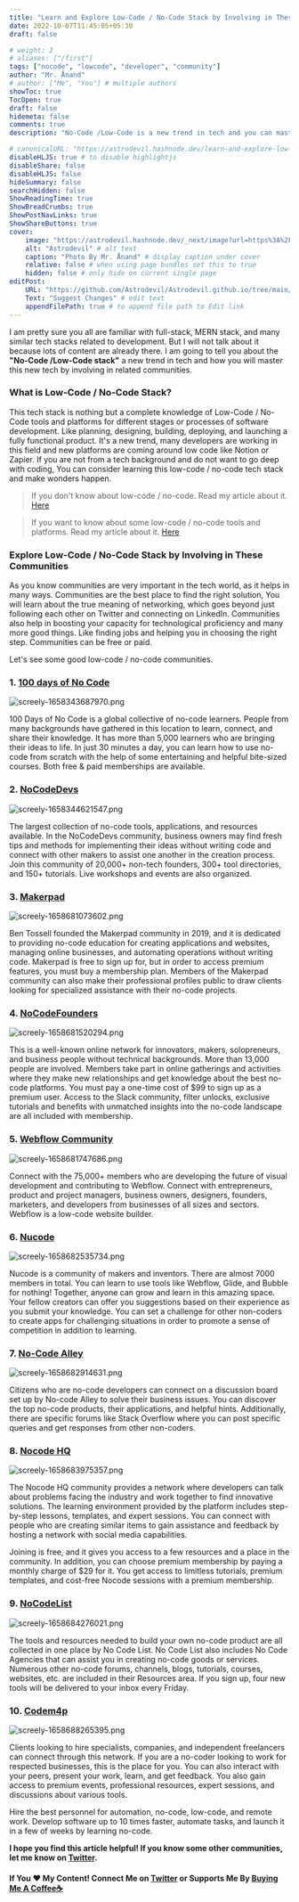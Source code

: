 ```yaml
---
title: "Learn and Explore Low-Code / No-Code Stack by Involving in These Communities"
date: 2022-10-07T11:45:05+05:30
draft: false

# weight: 2
# aliases: ["/first"]
tags: ["nocode", "lowcode", "developer", "community"]
author: "Mr. Ånand"
# author: ["Me", "You"] # multiple authors
showToc: true
TocOpen: true
draft: false
hidemeta: false
comments: true
description: "No-Code /Low-Code is a new trend in tech and you can master this new tech by involving in communities."

# canonicalURL: "https://astrodevil.hashnode.dev/learn-and-explore-low-code-no-code-stack-by-involving-in-these-communities"
disableHLJS: true # to disable highlightjs
disableShare: false
disableHLJS: false
hideSummary: false
searchHidden: false
ShowReadingTime: true
ShowBreadCrumbs: true
ShowPostNavLinks: true
ShowShareButtons: true
cover:
    image: "https://astrodevil.hashnode.dev/_next/image?url=https%3A%2F%2Fcdn.hashnode.com%2Fres%2Fhashnode%2Fimage%2Fupload%2Fv1661194155801%2FDgk_eSQ2f.png%3Fw%3D1600%26h%3D840%26fit%3Dcrop%26crop%3Dentropy%26auto%3Dcompress%2Cformat%26format%3Dwebp&w=3840&q=75" # image path/url
    alt: "Astrodevil" # alt text
    caption: "Photo By Mr. Ånand" # display caption under cover
    relative: false # when using page bundles set this to true
    hidden: false # only hide on current single page
editPost:
    URL: "https://github.com/Astrodevil/Astrodevil.github.io/tree/main/content"
    Text: "Suggest Changes" # edit text
    appendFilePath: true # to append file path to Edit link
---
```


I am pretty sure you all are familiar with full-stack, MERN stack, and many similar tech stacks related to development. But I will not talk about it because lots of content are already there. I am going to tell you about the **"No-Code /Low-Code stack"** a new trend in tech and how you will master this new tech by involving in related communities.


### What is Low-Code / No-Code Stack?
This tech stack is nothing but a complete knowledge of Low-Code / No-Code tools and platforms for different stages or processes of software development. Like planning, designing, building, deploying, and launching a fully functional product. It's a new trend, many developers are working in this field and new platforms are coming around low code like Notion or Zapier. If you are not from a tech background and do not want to go deep with coding, You can consider learning this low-code / no-code tech stack and make wonders happen.

>If you don't know about low-code / no-code. Read my article about it. [Here](https://blog.flycode.com/say-no-to-coding-introduction-to-low-code-no-code)

>If you want to know about some low-code / no-code tools and platforms. Read my article about it. [Here](https://astrodevil.hashnode.dev/40-no-codelow-code-tools-and-resources-for-developers-in-2022)

### Explore Low-Code / No-Code Stack by Involving in These Communities
As you know communities are very important in the tech world, as it helps in many ways. Communities are the best place to find the right solution, You will learn about the true meaning of networking, which goes beyond just following each other on Twitter and connecting on LinkedIn. Communities also help in boosting your capacity for technological proficiency and many more good things. Like finding jobs and helping you in choosing the right step. Communities can be free or paid.

Let's see some good low-code / no-code communities.

### 1. [100 days of No Code](https://www.100daysofnocode.com/)

![screely-1658343687970.png](https://cdn.hashnode.com/res/hashnode/image/upload/v1658343702106/0ESyvsbwB.png)

100 Days of No Code is a global collective of no-code learners. People from many backgrounds have gathered in this location to learn, connect, and share their knowledge. It has more than 5,000 learners who are bringing their ideas to life. In just 30 minutes a day, you can learn how to use no-code from scratch with the help of some entertaining and helpful bite-sized courses. Both free & paid memberships are available.

### 2. [NoCodeDevs](https://www.nocodedevs.com/)

![screely-1658344621547.png](https://cdn.hashnode.com/res/hashnode/image/upload/v1658344630762/-EGrY86-R.png)

The largest collection of no-code tools, applications, and resources available. In the NoCodeDevs community, business owners may find fresh tips and methods for implementing their ideas without writing code and connect with other makers to assist one another in the creation process. Join this community of 20,000+ non-tech founders, 300+ tool directories, and 150+ tutorials. Live workshops and events are also organized.

### 3. [Makerpad](https://www.makerpad.co/)

![screely-1658681073602.png](https://cdn.hashnode.com/res/hashnode/image/upload/v1658681083559/M8tNPQuIi.png)

Ben Tossell founded the Makerpad community in 2019, and it is dedicated to providing no-code education for creating applications and websites, managing online businesses, and automating operations without writing code. Makerpad is free to sign up for, but in order to access premium features, you must buy a membership plan. Members of the Makerpad community can also make their professional profiles public to draw clients looking for specialized assistance with their no-code projects.

### 4. [NoCodeFounders](https://nocodefounders.com/)

![screely-1658681520294.png](https://cdn.hashnode.com/res/hashnode/image/upload/v1658681528172/pf4qwZEqD.png)

This is a well-known online network for innovators, makers, solopreneurs, and business people without technical backgrounds. More than 13,000 people are involved. Members take part in online gatherings and activities where they make new relationships and get knowledge about the best no-code platforms. You must pay a one-time cost of $99 to sign up as a premium user. Access to the Slack community, filter unlocks, exclusive tutorials and benefits with unmatched insights into the no-code landscape are all included with membership.

### 5. [Webflow Community](https://webflow.com/community)

![screely-1658681747686.png](https://cdn.hashnode.com/res/hashnode/image/upload/v1658681757620/JUGE94LtW.png)

Connect with the 75,000+ members who are developing the future of visual development and contributing to Webflow. Connect with entrepreneurs, product and project managers, business owners, designers, founders, marketers, and developers from businesses of all sizes and sectors. Webflow is a low-code website builder.

### 6. [Nucode](https://www.nucode.co/)

![screely-1658682535734.png](https://cdn.hashnode.com/res/hashnode/image/upload/v1658682616350/eeRNqFLVt.png)

Nucode is a community of makers and inventors. There are almost 7000 members in total. You can learn to use tools like Webflow, Glide, and Bubble for nothing! Together, anyone can grow and learn in this amazing space. Your fellow creators can offer you suggestions based on their experience as you submit your knowledge. You can set a challenge for other non-coders to create apps for challenging situations in order to promote a sense of competition in addition to learning.

### 7. [No-Code Alley](https://www.nocodealley.com/)

![screely-1658682914631.png](https://cdn.hashnode.com/res/hashnode/image/upload/v1658682924797/IBAXq-yzP.png)

Citizens who are no-code developers can connect on a discussion board set up by No-code Alley to solve their business issues. You can discover the top no-code products, their applications, and helpful hints. Additionally, there are specific forums like Stack Overflow where you can post specific queries and get responses from other non-coders.

### 8. [Nocode HQ](https://nocodehq.com/)

![screely-1658683975357.png](https://cdn.hashnode.com/res/hashnode/image/upload/v1658683982834/Ywz55tcXw.png)


The Nocode HQ community provides a network where developers can talk about problems facing the industry and work together to find innovative solutions. The learning environment provided by the platform includes step-by-step lessons, templates, and expert sessions. You can connect with people who are creating similar items to gain assistance and feedback by hosting a network with social media capabilities.

Joining is free, and it gives you access to a few resources and a place in the community. In addition, you can choose premium membership by paying a monthly charge of $29 for it. You get access to limitless tutorials, premium templates, and cost-free Nocode sessions with a premium membership.

### 9. [NoCodeList](https://nocodelist.co/)

![screely-1658684276021.png](https://cdn.hashnode.com/res/hashnode/image/upload/v1658684448037/kBO3wAG2R.png)

The tools and resources needed to build your own no-code product are all collected in one place by No Code List. No Code List also includes No Code Agencies that can assist you in creating no-code goods or services. Numerous other no-code forums, channels, blogs, tutorials, courses, websites, etc. are included in their Resources area. If you sign up, four new tools will be delivered to your inbox every Friday.

### 10. [Codem4p](https://codemap.io/)

![screely-1658688265395.png](https://cdn.hashnode.com/res/hashnode/image/upload/v1658688272649/gu0qrjCCQ.png)

Clients looking to hire specialists, companies, and independent freelancers can connect through this network. If you are a no-coder looking to work for respected businesses, this is the place for you. You can also interact with your peers, present your work, learn, and get feedback. You also gain access to premium events, professional resources, expert sessions, and discussions about various tools.

Hire the best personnel for automation, no-code, low-code, and remote work. Develop software up to 10 times faster, automate tasks, and launch it in a few of weeks by learning no-code.

**I hope you find this article helpful! If you know some other communities, let me know on [Twitter](https://mobile.twitter.com/Astrodevil_).**



#### If You ❤️ My Content! Connect Me on  [Twitter](https://mobile.twitter.com/Astrodevil_) or Supports Me By [Buying Me A Coffee☕](https://www.buymeacoffee.com/Astrodevil)


